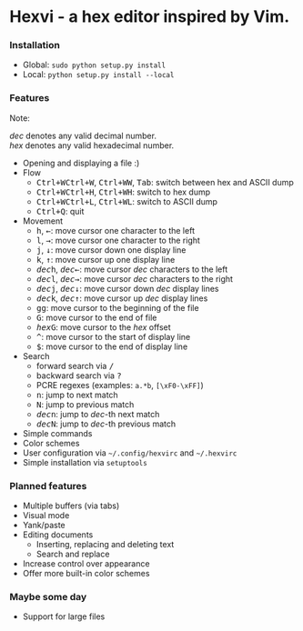 Hexvi - a hex editor inspired by Vim.
=====================================

### Installation

- Global: `sudo python setup.py install`
- Local:  `python setup.py install --local`

### Features

Note:

*dec* denotes any valid decimal number.  
*hex* denotes any valid hexadecimal number.

- Opening and displaying a file :)
- Flow
    - <kbd>Ctrl+W</kbd><kbd>Ctrl+W</kbd>, <kbd>Ctrl+W</kbd><kbd>W</kbd>, <kbd>Tab</kbd>: switch between hex and ASCII dump
    - <kbd>Ctrl+W</kbd><kbd>Ctrl+H</kbd>, <kbd>Ctrl+W</kbd><kbd>H</kbd>: switch to hex dump
    - <kbd>Ctrl+W</kbd><kbd>Ctrl+L</kbd>, <kbd>Ctrl+W</kbd><kbd>L</kbd>: switch to ASCII dump
    - <kbd>Ctrl+Q</kbd>: quit
- Movement
    - <kbd>h</kbd>, <kbd>←</kbd>: move cursor one character to the left
    - <kbd>l</kbd>, <kbd>→</kbd>: move cursor one character to the right
    - <kbd>j</kbd>, <kbd>↓</kbd>: move cursor down one display line
    - <kbd>k</kbd>, <kbd>↑</kbd>: move cursor up one display line
    - <kbd>*dec*</kbd><kbd>h</kbd>, <kbd>*dec*</kbd><kbd>←</kbd>: move cursor
      *dec* characters to the left
    - <kbd>*dec*</kbd><kbd>l</kbd>, <kbd>*dec*</kbd><kbd>→</kbd>: move cursor
      *dec* characters to the right
    - <kbd>*dec*</kbd><kbd>j</kbd>, <kbd>*dec*</kbd><kbd>↓</kbd>: move cursor
      down *dec* display lines
    - <kbd>*dec*</kbd><kbd>k</kbd>, <kbd>*dec*</kbd><kbd>↑</kbd>: move cursor
      up *dec* display lines
    - <kbd>g</kbd><kbd>g</kbd>: move cursor to the beginning of the file
    - <kbd>G</kbd>: move cursor to the end of file
    - <kbd>*hex*</kbd><kbd>G</kbd>: move cursor to the *hex* offset
    - <kbd>^</kbd>: move cursor to the start of display line
    - <kbd>$</kbd>: move cursor to the end of display line
- Search
    - forward search via <kbd>/</kbd>
    - backward search via <kbd>?</kbd>
    - PCRE regexes (examples: `a.*b`, `[\xF0-\xFF]`)
    - <kbd>n</kbd>: jump to next match
    - <kbd>N</kbd>: jump to previous match
    - <kbd>*dec*</kbd><kbd>n</kbd>: jump to *dec*-th next match
    - <kbd>*dec*</kbd><kbd>N</kbd>: jump to *dec*-th previous match
- Simple commands
- Color schemes
- User configuration via `~/.config/hexvirc` and `~/.hexvirc`
- Simple installation via `setuptools`

### Planned features

- Multiple buffers (via tabs)
- Visual mode
- Yank/paste
- Editing documents
    - Inserting, replacing and deleting text
    - Search and replace
- Increase control over appearance
- Offer more built-in color schemes

### Maybe some day

- Support for large files
